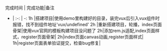 完成时间 |  完成功能|备注
- | :-: | -: 
1h |搭建项目|使用demo里构建好的目录，装完vux后引入vux组件时报错，找不到组件地址'vux/undefined'
2h |重新搭建项目，轮播，index页面骨架|使用vux官网的模板构建项目没问题了
2h|添加rem.js适配,index页面样式，register页面骨架|
2h|index页面canvas动画,register页面样式|
1h|register页面表单验证提交，检查bug修复|
